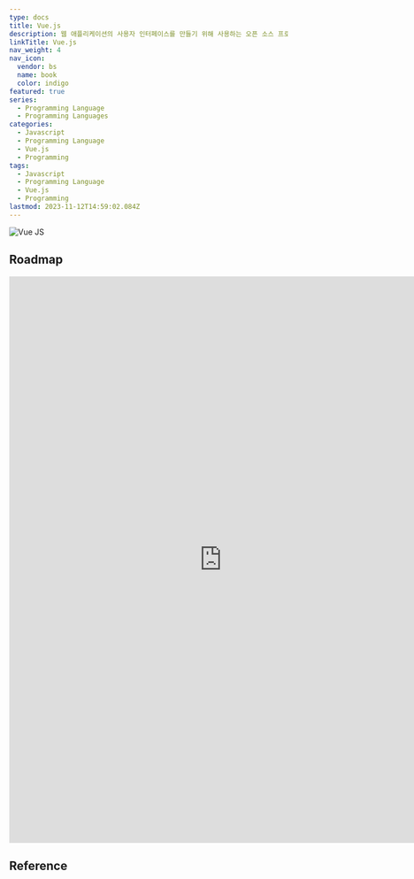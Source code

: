 ```yaml
---
type: docs
title: Vue.js
description: 웹 애플리케이션의 사용자 인터페이스를 만들기 위해 사용하는 오픈 소스 프로그레시브 자바스크립트 프레임워크
linkTitle: Vue.js
nav_weight: 4
nav_icon:
  vendor: bs
  name: book
  color: indigo
featured: true
series:
  - Programming Language
  - Programming Languages
categories:
  - Javascript
  - Programming Language
  - Vue.js
  - Programming
tags:
  - Javascript
  - Programming Language
  - Vue.js
  - Programming
lastmod: 2023-11-12T14:59:02.084Z
---
```


![Vue JS](/programming/vue-js.png#center)

## Roadmap

<p align="center">
<iframe width="768" height="1024" src="https://roadmap.sh/vue?s=652b754df43a58c923ce9d26" frameborder="0" allow="accelerometer; autoplay; encrypted-media; gyroscope; picture-in-picture" allowfullscreen></iframe>
</p>

## Reference
